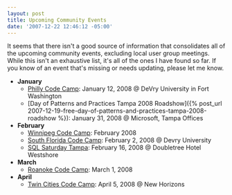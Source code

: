 ```yaml
---
layout: post
title: Upcoming Community Events
date: '2007-12-22 12:46:12 -05:00'
---
```


It seems that there isn't a good source of information that consolidates all of the upcoming community events, excluding local user group meetings. While this isn't an exhaustive list, it's all of the ones I have found so far. If you know of an event that's missing or needs updating, please let me know.

*   **January**       
    *   [Philly Code Camp](http://www.phillydotnet.org/Meetings/MeetingEmails/2008/January122008/tabid/603/Default.aspx): January 12, 2008 @ DeVry University in Fort Washington 
    *   [Day of Patterns and Practices Tampa 2008 Roadshow]({% post_url 2007-12-19-free-day-of-patterns-and-practices-tampa-2008-roadshow %}): January 31, 2008 @ Microsoft, Tampa Offices    
*   **February**       
    *   [Winnipeg Code Camp](http://geekswithblogs.net/dlussier/archive/2007/12/17/117778.aspx): February 2008 
    *   [South Florida Code Camp](http://codecamp08.fladotnet.com/): February 2, 2008 @ Devry University 
    *   [SQL Saturday Tampa](http://www.sqlsaturday.com): February 16, 2008 @ Doubletree Hotel Westshore    
*   **March**       
    *   [Roanoke Code Camp](http://geekswithblogs.net/redwards/archive/2007/12/18/117807.aspx): March 1, 2008    
*   **April**       
    *   [Twin Cities Code Camp](http://www.twincitiescodecamp.com): April 5, 2008 @ New Horizons    
